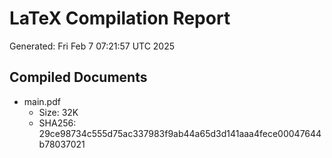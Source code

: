 # LaTeX Compilation Report
Generated: Fri Feb  7 07:21:57 UTC 2025
## Compiled Documents
- main.pdf
  - Size: 32K
  - SHA256: 29ce98734c555d75ac337983f9ab44a65d3d141aaa4fece00047644b78037021
